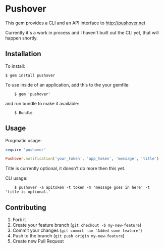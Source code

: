 # Pushover

This gem provides a CLI and an API interface to http://pushover.net

Currently it's a work in process and I haven't built out the CLI yet, that will happen shortly.

## Installation

To install:

    $ gem install pushover

To use inside of an application, add this to the your gemfile:

		$ gem 'pushover'

and run bundle to make it available:

		$ Bundle

## Usage

Progmatic usage:

```ruby
require 'pushover'

Pushover.notification('your_token', 'app_token', 'message', 'title')
```

Title is currently optional, it doesn't do more then this yet.

CLI usage:

		$ pushover -a apitoken -t token -m 'message goes in here' -t 'title is optional.'


## Contributing

1. Fork it
2. Create your feature branch (`git checkout -b my-new-feature`)
3. Commit your changes (`git commit -am 'Added some feature'`)
4. Push to the branch (`git push origin my-new-feature`)
5. Create new Pull Request
